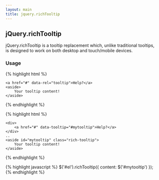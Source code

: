 ```yaml
---
layout: main
title: jquery.richTooltip
---
```


## jQuery.richTooltip

jQuery.richTooltip is a tooltip replacement which, unlike traditional tooltips, is designed to work on both desktop and touch/mobile devices. 

### Usage

{% highlight html %}

	<a href="#" data-rel="tooltip">Help?</a>
	<aside>
		Your tooltip content!
	</aside>

{% endhighlight %}

{% highlight html %}

	<div>
		<a href="#" data-tooltip="#mytooltip">Help?</a>
	</div>
	..
	<aside id="mytooltip" class="rich-tooltip">
		Your tooltip content!
	</aside>

{% endhighlight %}

{% highlight javascript %}
    $('#el').richTooltip({
    	content: $('#mytooltip')
    });
{% endhighlight %}
